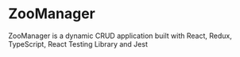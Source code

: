 # ZooManager
ZooManager is a dynamic CRUD application built with React, Redux, TypeScript, React Testing Library and Jest

